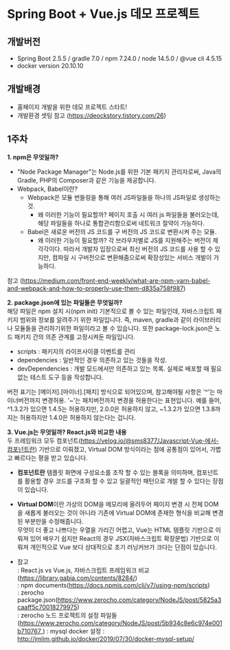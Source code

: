 # Spring Boot + Vue.js 데모 프로젝트

## 개발버전
- Spring Boot 2.5.5 / gradle 7.0 / npm 7.24.0 / node 14.5.0 / @vue cli 4.5.15
- docker version 20.10.10 

## 개발배경
- 홈페이지 개발을 위한 데모 프로젝트 스타트!  
- 개발환경 셋팅 참고 (https://deockstory.tistory.com/26)  

## 1주차
**1. npm은 무엇일까?**  
- "Node Package Manager"는 Node.js를 위한 기본 패키지 관리자로써, Java의 Gradle, PHP의 Composer과 같은 기능을 제공합니다.
- Webpack, Babel이란?
    - Webpack은 모듈 번들링을 통해 여러 JS파일들을 하나의 JS파일로 생성하는 것.
        - 왜 이러한 기능이 필요할까? 페이지 호출 시 여러 js 파일들을 불러오는데, 해당 파일들을 하나로 통합관리함으로써 네트워크 절약이 가능하다.
    - Babel은 새로운 버전의 JS 코드를 구 버전의 JS 코드로 변환시켜 주는 모듈.
        - 왜 이러한 기능이 필요할까? 각 브라우저별로 JS를 지원해주는 버전이 제각각이다. 따라서 개발자 입장으로써 최신 버전의 JS 코드를 사용 할 수 있지만, 컴파일 시 구버전으로 변환해줌으로써 확장성있는 서비스 개발이 가능하다.  

참고 (https://medium.com/front-end-weekly/what-are-npm-yarn-babel-and-webpack-and-how-to-properly-use-them-d835a758f987)  
  
**2. package.json에 있는 파일들은 무엇일까?**  
해당 파일은 npm 설치 시(npm init) 기본적으로 볼 수 있는 파일인데, 자바스크립트 패키지 범위와 정보를 알려주기 위한 파일입니다. 즉, maven, gradle과 같이 라이브러리나 모듈들을 관리하기위한 파일이라고 볼 수 있습니다. 또한 package-lock.json은 노드 패키지 간의 의존 관계를 고정시켜둔 파일입니다.
- scripts : 패키지의 라이프사이클 이벤트를 관리  
- dependencies : 일반적인 경우 의존하고 있는 것들을 작성.  
- devDependencies : 개발 모드에서만 의존하고 있는 목록. 실제로 배포할 때 필요없는 테스트 도구 등을 작성합니다.  

버전 표기는 [메이저].[마이너].[패치] 방식으로 되어있으며, 참고해야될 사항은 '^'는 마이너버전까지 변경허용. '~'는 패치버전까지 변경을 허용한다는 표현입니다. 예를 들어, ^1.3.2가 있으면 1.4.5는 허용하지만, 2.0.0은 허용하지 않고, ~1.3.2가 있으면 1.3.8까지는 허용하지만 1.4.0은 허용하지 않는다는 겁니다.  
  
**3. Vue.js는 무엇일까? React.js와 비교한 내용**  
 두 프레임워크 모두 컴포넌트(https://velog.io/@sms8377/Javascript-Vue-에서-컴포넌트란) 기반으로 이뤄졌고, Virtual DOM 방식이라는 점에 공통점이 있어서, 가볍고 빠르다는 평을 받고 있습니다.  
 - **컴포넌트란** 템플릿 화면에 구성요소를 조작 할 수 있는 블록을 의미하며, 컴포넌트를 활용할 경우 코드를 구조화 할 수 있고 일괄적인 패턴으로 개발 할 수 있다는 장점이 있습니다.  
 - **Virtual DOM**이란 가상의 DOM을 메모리에 올려두어 페이지 변경 시 전체 DOM을 새롭게 불러오는 것이 아니라 기존에 Virtual DOM에 존재한 형식을 비교해 변경된 부분만을 수정해줍니다.  
 무엇이 더 좋고 나쁘다는 우열을 가리긴 어렵고, Vue는 HTML 템플릿 기반으로 이뤄져 있어 배우기 쉽지만 React의 경우 JSX(자바스크립트 확장문법) 기반으로 이뤄져 개인적으로 Vue 보다 상대적으로 초기 러닝커브가 크다는 단점이 있습니다.  
 
- 참고  
 : React.js vs Vue.js, 자바스크립트 프레임워크 비교(https://library.gabia.com/contents/8284/)  
 : npm documents(https://docs.npmjs.com/cli/v7/using-npm/scripts)  
 : zerocho package.json(https://www.zerocho.com/category/NodeJS/post/5825a3caaff5c70018279975)  
 : zerocho 노드 프로젝트의 설정 파일들 (https://www.zerocho.com/category/NodeJS/post/5b934c8e6c974e001b710767_)
 : mysql docker 설정 : http://jmlim.github.io/docker/2019/07/30/docker-mysql-setup/